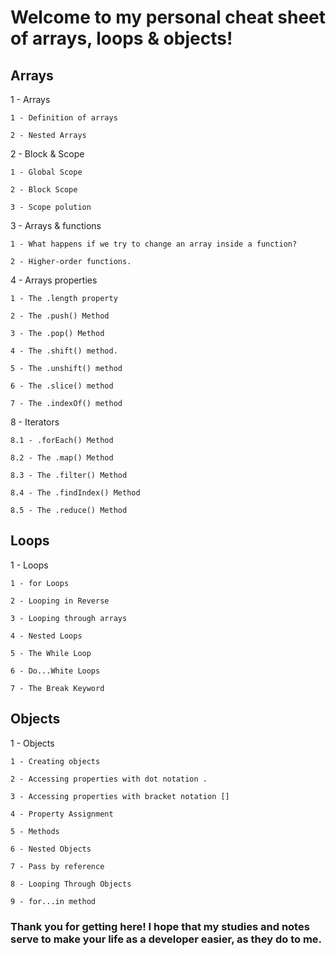 # Welcome to my personal cheat sheet of arrays, loops & objects!

## Arrays
1 - Arrays

	1 - Definition of arrays

	2 - Nested Arrays

2 - Block & Scope

	1 - Global Scope

	2 - Block Scope

	3 - Scope polution

3 - Arrays & functions

	1 - What happens if we try to change an array inside a function?

	2 - Higher-order functions.

4 - Arrays properties

	1 - The .length property

	2 - The .push() Method

	3 - The .pop() Method

	4 - The .shift() method.

	5 - The .unshift() method

	6 - The .slice() method

	7 - The .indexOf() method

8 - Iterators 

	8.1 - .forEach() Method

	8.2 - The .map() Method

	8.3 - The .filter() Method

	8.4 - The .findIndex() Method

	8.5 - The .reduce() Method

  

## Loops

1 - Loops

	1 - for Loops

	2 - Looping in Reverse

	3 - Looping through arrays

	4 - Nested Loops

	5 - The While Loop

	6 - Do...White Loops

	7 - The Break Keyword

  

## Objects

1 - Objects

	1 - Creating objects

	2 - Accessing properties with dot notation .

	3 - Accessing properties with bracket notation []

	4 - Property Assignment

	5 - Methods

	6 - Nested Objects

	7 - Pass by reference

	8 - Looping Through Objects

	9 - for...in method

   

### Thank you for getting here! I hope that my studies and notes serve to make your life as a developer easier, as they do to me. 
